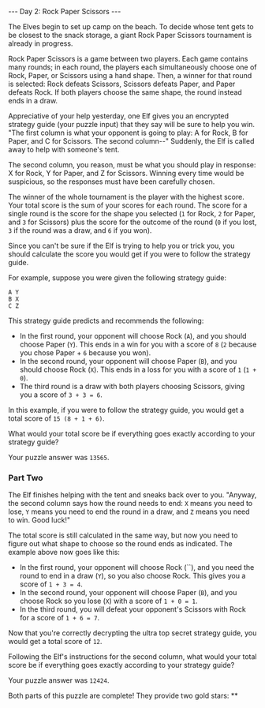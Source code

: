 --- Day 2: Rock Paper Scissors ---

The Elves begin to set up camp on the beach. To decide whose tent gets to be
closest to the snack storage, a giant Rock Paper Scissors tournament is already
in progress.

Rock Paper Scissors is a game between two players. Each game contains many
rounds; in each round, the players each simultaneously choose one of Rock,
Paper, or Scissors using a hand shape. Then, a winner for that round is
selected: Rock defeats Scissors, Scissors defeats Paper, and Paper defeats Rock.
If both players choose the same shape, the round instead ends in a draw.

Appreciative of your help yesterday, one Elf gives you an encrypted strategy
guide (your puzzle input) that they say will be sure to help you win. "The first
column is what your opponent is going to play: A for Rock, B for Paper, and C
for Scissors. The second column--" Suddenly, the Elf is called away to help with
someone's tent.

The second column, you reason, must be what you should play in response: X for
Rock, Y for Paper, and Z for Scissors. Winning every time would be suspicious,
so the responses must have been carefully chosen.

The winner of the whole tournament is the player with the highest score. Your
total score is the sum of your scores for each round. The score for a single
round is the score for the shape you selected (`1` for Rock, `2` for Paper, and
`3` for Scissors) plus the score for the outcome of the round (`0` if you lost,
`3` if the round was a draw, and `6` if you won).

Since you can't be sure if the Elf is trying to help you or trick you, you
should calculate the score you would get if you were to follow the strategy
guide.

For example, suppose you were given the following strategy guide:

```
A Y
B X
C Z
```

This strategy guide predicts and recommends the following:

- In the first round, your opponent will choose Rock (`A`), and you should
  choose Paper (`Y`). This ends in a win for you with a score of `8` (`2`
  because you chose Paper + `6` because you won).
- In the second round, your opponent will choose Paper (`B`), and you should
  choose Rock (`X`). This ends in a loss for you with a score of `1` (`1 + 0`).
- The third round is a draw with both players choosing Scissors, giving you a
  score of `3 + 3 = 6`.

In this example, if you were to follow the strategy guide, you would get a total
score of `15 (8 + 1 + 6)`.

What would your total score be if everything goes exactly according to your
strategy guide?

Your puzzle answer was `13565`.

### Part Two

The Elf finishes helping with the tent and sneaks back over to you. "Anyway, the
second column says how the round needs to end: `X` means you need to lose, `Y` means
you need to end the round in a draw, and `Z` means you need to win. Good luck!"

The total score is still calculated in the same way, but now you need to figure
out what shape to choose so the round ends as indicated. The example above now
goes like this:

- In the first round, your opponent will choose Rock (``), and you need the
  round to end in a draw (`Y`), so you also choose Rock. This gives you a score
  of `1 + 3 = 4`.
- In the second round, your opponent will choose Paper (`B`), and you choose
  Rock so you lose (`X`) with a score of `1 + 0 = 1`.
- In the third round, you will defeat your opponent's Scissors with Rock for a
  score of `1 + 6 = 7`.

Now that you're correctly decrypting the ultra top secret strategy guide, you
would get a total score of `12`.

Following the Elf's instructions for the second column, what would your total
score be if everything goes exactly according to your strategy guide?

Your puzzle answer was `12424`.

Both parts of this puzzle are complete! They provide two gold stars: **

